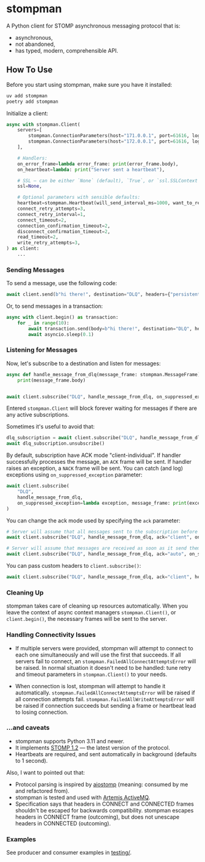 # stompman

A Python client for STOMP asynchronous messaging protocol that is:

- asynchronous,
- not abandoned,
- has typed, modern, comprehensible API.

## How To Use

Before you start using stompman, make sure you have it installed:

```sh
uv add stompman
poetry add stompman
```

Initialize a client:

```python
async with stompman.Client(
    servers=[
        stompman.ConnectionParameters(host="171.0.0.1", port=61616, login="user1", passcode="passcode1"),
        stompman.ConnectionParameters(host="172.0.0.1", port=61616, login="user2", passcode="passcode2"),
    ],

    # Handlers:
    on_error_frame=lambda error_frame: print(error_frame.body),
    on_heartbeat=lambda: print("Server sent a heartbeat"),

    # SSL — can be either `None` (default), `True`, or `ssl.SSLContext'
    ssl=None,

    # Optional parameters with sensible defaults:
    heartbeat=stompman.Heartbeat(will_send_interval_ms=1000, want_to_receive_interval_ms=1000),
    connect_retry_attempts=3,
    connect_retry_interval=1,
    connect_timeout=2,
    connection_confirmation_timeout=2,
    disconnect_confirmation_timeout=2,
    read_timeout=2,
    write_retry_attempts=3,
) as client:
    ...
```

### Sending Messages

To send a message, use the following code:

```python
await client.send(b"hi there!", destination="DLQ", headers={"persistent": "true"})
```

Or, to send messages in a transaction:

```python
async with client.begin() as transaction:
    for _ in range(10):
        await transaction.send(body=b"hi there!", destination="DLQ", headers={"persistent": "true"})
        await asyncio.sleep(0.1)
```

### Listening for Messages

Now, let's subscribe to a destination and listen for messages:

```python
async def handle_message_from_dlq(message_frame: stompman.MessageFrame) -> None:
    print(message_frame.body)


await client.subscribe("DLQ", handle_message_from_dlq, on_suppressed_exception=print)
```

Entered `stompman.Client` will block forever waiting for messages if there are any active subscriptions.

Sometimes it's useful to avoid that:

```python
dlq_subscription = await client.subscribe("DLQ", handle_message_from_dlq, on_suppressed_exception=print)
await dlq_subscription.unsubscribe()
```

By default, subscription have ACK mode "client-individual". If handler successfully processes the message, an `ACK` frame will be sent. If handler raises an exception, a `NACK` frame will be sent. You can catch (and log) exceptions using `on_suppressed_exception` parameter:

```python
await client.subscribe(
    "DLQ",
    handle_message_from_dlq,
    on_suppressed_exception=lambda exception, message_frame: print(exception, message_frame),
)
```

You can change the ack mode used by specifying the `ack` parameter:

```python
# Server will assume that all messages sent to the subscription before the ACK'ed message are received and processed:
await client.subscribe("DLQ", handle_message_from_dlq, ack="client", on_suppressed_exception=print)

# Server will assume that messages are received as soon as it send them to client:
await client.subscribe("DLQ", handle_message_from_dlq, ack="auto", on_suppressed_exception=print)
```

You can pass custom headers to `client.subscribe()`:

```python
await client.subscribe("DLQ", handle_message_from_dlq, ack="client", headers={"selector": "location = 'Europe'"}, on_suppressed_exception=print)
```

### Cleaning Up

stompman takes care of cleaning up resources automatically. When you leave the context of async context managers `stompman.Client()`, or `client.begin()`, the necessary frames will be sent to the server.

### Handling Connectivity Issues

- If multiple servers were provided, stompman will attempt to connect to each one simultaneously and will use the first that succeeds. If all servers fail to connect, an `stompman.FailedAllConnectAttemptsError` will be raised. In normal situation it doesn't need to be handled: tune retry and timeout parameters in `stompman.Client()` to your needs.

- When connection is lost, stompman will attempt to handle it automatically. `stompman.FailedAllConnectAttemptsError` will be raised if all connection attempts fail. `stompman.FailedAllWriteAttemptsError` will be raised if connection succeeds but sending a frame or heartbeat lead to losing connection.

### ...and caveats

- stompman supports Python 3.11 and newer.
- It implements [STOMP 1.2](https://stomp.github.io/stomp-specification-1.2.html) — the latest version of the protocol.
- Heartbeats are required, and sent automatically in background (defaults to 1 second).

Also, I want to pointed out that:

- Protocol parsing is inspired by [aiostomp](https://github.com/pedrokiefer/aiostomp/blob/3449dcb53f43e5956ccc7662bb5b7d76bc6ef36b/aiostomp/protocol.py) (meaning: consumed by me and refactored from).
- stompman is tested and used with [Artemis ActiveMQ](https://activemq.apache.org/components/artemis/).
- Specification says that headers in CONNECT and CONNECTED frames shouldn't be escaped for backwards compatibility. stompman escapes headers in CONNECT frame (outcoming), but does not unescape headers in CONNECTED (outcoming).

### Examples

See producer and consumer examples in [testing/](./testing/).
